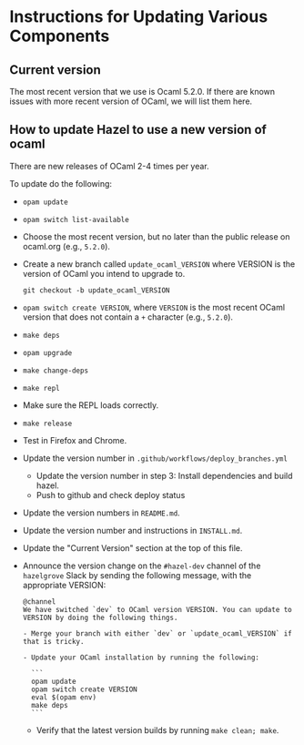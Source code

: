 # Instructions for Updating Various Components

## Current version

The most recent version that we use is Ocaml 5.2.0.
If there are known issues with more recent version of OCaml, we will list them here.

## How to update Hazel to use a new version of ocaml

There are new releases of OCaml 2-4 times per year.

To update do the following:

- `opam update`

- `opam switch list-available`

- Choose the most recent version, but no later than the public release on 
  ocaml.org (e.g., `5.2.0`).

- Create a new branch called `update_ocaml_VERSION` where VERSION is the 
  version of OCaml you intend to upgrade to. 

    `git checkout -b update_ocaml_VERSION`

- `opam switch create VERSION`, where `VERSION` is the most recent OCaml version
  that does not contain a `+` character (e.g., `5.2.0`).

- `make deps`

- `opam upgrade`

- `make change-deps`

- `make repl`

- Make sure the REPL loads correctly.

- `make release`

- Test in Firefox and Chrome.

- Update the version number in `.github/workflows/deploy_branches.yml`

  - Update the version number in step 3: Install dependencies and build hazel.
  - Push to github and check deploy status

- Update the version numbers in `README.md`.

- Update the version number and instructions in `INSTALL.md`.

- Update the "Current Version" section at the top of this file.

- Announce the version change on the `#hazel-dev` channel of the `hazelgrove`
  Slack by sending the following message, with the appropriate VERSION:

      @channel
      We have switched `dev` to OCaml version VERSION. You can update to VERSION by doing the following things.
      
      - Merge your branch with either `dev` or `update_ocaml_VERSION` if that is tricky.

      - Update your OCaml installation by running the following:

        ```
        opam update
        opam switch create VERSION
        eval $(opam env)
        make deps
        ```
     
     - Verify that the latest version builds by running `make clean; make`.
